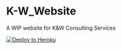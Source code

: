 # K-W_Website
A WIP website for K&W Consulting Services

[![Deploy to Heroku](https://www.herokucdn.com/deploy/button.png)](https://heroku.com/deploy)
